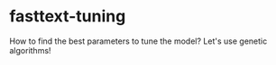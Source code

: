 # fasttext-tuning

How to find the best parameters to tune the model? Let's use genetic algorithms!
